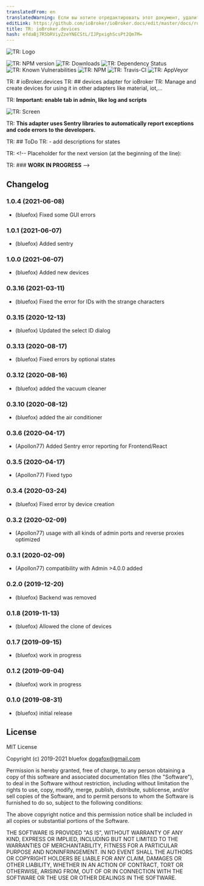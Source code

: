```yaml
---
translatedFrom: en
translatedWarning: Если вы хотите отредактировать этот документ, удалите поле «translationFrom», в противном случае этот документ будет снова автоматически переведен
editLink: https://github.com/ioBroker/ioBroker.docs/edit/master/docs/ru/adapterref/iobroker.devices/README.md
title: TR: ioBroker.devices
hash: efdaBj7R5bRViyZzeYNECStL/IJPpxighScsPt2Qm7M=
---
```

![TR: Logo](../../../en/adapterref/iobroker.devices/admin/devices.png)

![TR: NPM version](http://img.shields.io/npm/v/iobroker.devices.svg)
![TR: Downloads](https://img.shields.io/npm/dm/iobroker.devices.svg)
![TR: Dependency Status](https://img.shields.io/david/ioBroker/iobroker.devices.svg)
![TR: Known Vulnerabilities](https://snyk.io/test/github/ioBroker/ioBroker.devices/badge.svg)
![TR: NPM](https://nodei.co/npm/iobroker.devices.png?downloads=true)
![TR: Travis-CI](http://img.shields.io/travis/ioBroker/ioBroker.devices/master.svg)
![TR: AppVeyor](https://ci.appveyor.com/api/projects/status/github/ioBroker/ioBroker.devices?branch=master&svg=true)

TR: # ioBroker.devices
TR: ## devices adapter for ioBroker
TR: Manage and create devices for using it in other adapters like material, iot,...

TR: **Important: enable tab in admin, like log and scripts**

![TR: Screen](../../../en/adapterref/iobroker.devices/img/screen.png)

TR: **This adapter uses Sentry libraries to automatically report exceptions and code errors to the developers.**

TR: ## ToDo
TR: - add descriptions for states

TR: <!-- Placeholder for the next version (at the beginning of the line):

TR: ### __WORK IN PROGRESS__ -->

## Changelog
### 1.0.4 (2021-06-08)
* (bluefox) Fixed some GUI errors

### 1.0.1 (2021-06-07)
* (bluefox) Added sentry

### 1.0.0 (2021-06-07)
* (bluefox) Added new devices

### 0.3.16 (2021-03-11)
* (bluefox) Fixed the error for IDs with the strange characters 

### 0.3.15 (2020-12-13)
* (bluefox) Updated the select ID dialog

### 0.3.13 (2020-08-17)
* (bluefox) Fixed errors by optional states

### 0.3.12 (2020-08-16)
* (bluefox) added the vacuum cleaner

### 0.3.10 (2020-08-12)
* (bluefox) added the air conditioner

### 0.3.6 (2020-04-17)
* (Apollon77) Added Sentry error reporting for Frontend/React

### 0.3.5 (2020-04-17)
* (Apollon77) Fixed typo

### 0.3.4 (2020-03-24)
* (bluefox) Fixed error by device creation

### 0.3.2 (2020-02-09)
* (Apollon77) usage with all kinds of admin ports and reverse proxies optimized

### 0.3.1 (2020-02-09)
* (Apollon77) compatibility with Admin >4.0.0 added

### 0.2.0 (2019-12-20)
* (bluefox) Backend was removed

### 0.1.8 (2019-11-13)
* (bluefox) Allowed the clone of devices

### 0.1.7 (2019-09-15)
* (bluefox) work in progress

### 0.1.2 (2019-09-04)
* (bluefox) work in progress

### 0.1.0 (2019-08-31)
* (bluefox) initial release

## License
MIT License

Copyright (c) 2019-2021 bluefox <dogafox@gmail.com>

Permission is hereby granted, free of charge, to any person obtaining a copy
of this software and associated documentation files (the "Software"), to deal
in the Software without restriction, including without limitation the rights
to use, copy, modify, merge, publish, distribute, sublicense, and/or sell
copies of the Software, and to permit persons to whom the Software is
furnished to do so, subject to the following conditions:

The above copyright notice and this permission notice shall be included in all
copies or substantial portions of the Software.

THE SOFTWARE IS PROVIDED "AS IS", WITHOUT WARRANTY OF ANY KIND, EXPRESS OR
IMPLIED, INCLUDING BUT NOT LIMITED TO THE WARRANTIES OF MERCHANTABILITY,
FITNESS FOR A PARTICULAR PURPOSE AND NONINFRINGEMENT. IN NO EVENT SHALL THE
AUTHORS OR COPYRIGHT HOLDERS BE LIABLE FOR ANY CLAIM, DAMAGES OR OTHER
LIABILITY, WHETHER IN AN ACTION OF CONTRACT, TORT OR OTHERWISE, ARISING FROM,
OUT OF OR IN CONNECTION WITH THE SOFTWARE OR THE USE OR OTHER DEALINGS IN THE
SOFTWARE.